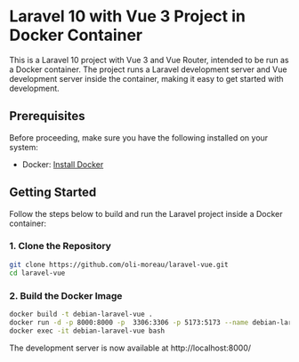 # Laravel 10 with Vue 3 Project in Docker Container

This is a Laravel 10 project with Vue 3 and Vue Router, intended to be run as a Docker container. The project runs a Laravel development server and Vue development server inside the container, making it easy to get started with development.

## Prerequisites

Before proceeding, make sure you have the following installed on your system:

- Docker: [Install Docker](https://www.docker.com/get-started)

## Getting Started

Follow the steps below to build and run the Laravel project inside a Docker container:

### 1. Clone the Repository

```bash
git clone https://github.com/oli-moreau/laravel-vue.git
cd laravel-vue
```

### 2. Build the Docker Image

```bash
docker build -t debian-laravel-vue .
docker run -d -p 8000:8000 -p  3306:3306 -p 5173:5173 --name debian-laravel-vue -v "$(pwd)":/var/www/html debian-laravel-vue
docker exec -it debian-laravel-vue bash
```

The development server is now available at http://localhost:8000/
